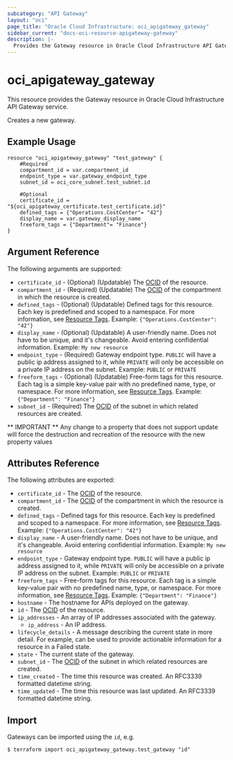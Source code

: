 ```yaml
---
subcategory: "API Gateway"
layout: "oci"
page_title: "Oracle Cloud Infrastructure: oci_apigateway_gateway"
sidebar_current: "docs-oci-resource-apigateway-gateway"
description: |-
  Provides the Gateway resource in Oracle Cloud Infrastructure API Gateway service
---
```


# oci_apigateway_gateway
This resource provides the Gateway resource in Oracle Cloud Infrastructure API Gateway service.

Creates a new gateway.


## Example Usage

```hcl
resource "oci_apigateway_gateway" "test_gateway" {
	#Required
	compartment_id = var.compartment_id
	endpoint_type = var.gateway_endpoint_type
	subnet_id = oci_core_subnet.test_subnet.id

	#Optional
	certificate_id = "${oci_apigateway_certificate.test_certificate.id}"
	defined_tags = {"Operations.CostCenter"= "42"}
	display_name = var.gateway_display_name
	freeform_tags = {"Department"= "Finance"}
}
```

## Argument Reference

The following arguments are supported:

* `certificate_id` - (Optional) (Updatable) The [OCID](https://docs.cloud.oracle.com/iaas/Content/General/Concepts/identifiers.htm) of the resource. 
* `compartment_id` - (Required) (Updatable) The [OCID](https://docs.cloud.oracle.com/iaas/Content/General/Concepts/identifiers.htm) of the compartment in which the resource is created. 
* `defined_tags` - (Optional) (Updatable) Defined tags for this resource. Each key is predefined and scoped to a namespace. For more information, see [Resource Tags](https://docs.cloud.oracle.com/iaas/Content/General/Concepts/resourcetags.htm).  Example: `{"Operations.CostCenter": "42"}` 
* `display_name` - (Optional) (Updatable) A user-friendly name. Does not have to be unique, and it's changeable. Avoid entering confidential information.  Example: `My new resource` 
* `endpoint_type` - (Required) Gateway endpoint type. `PUBLIC` will have a public ip address assigned to it, while `PRIVATE` will only be accessible on a private IP address on the subnet.  Example: `PUBLIC` or `PRIVATE` 
* `freeform_tags` - (Optional) (Updatable) Free-form tags for this resource. Each tag is a simple key-value pair with no predefined name, type, or namespace. For more information, see [Resource Tags](https://docs.cloud.oracle.com/iaas/Content/General/Concepts/resourcetags.htm).  Example: `{"Department": "Finance"}` 
* `subnet_id` - (Required) The [OCID](https://docs.cloud.oracle.com/iaas/Content/General/Concepts/identifiers.htm) of the subnet in which related resources are created. 


** IMPORTANT **
Any change to a property that does not support update will force the destruction and recreation of the resource with the new property values

## Attributes Reference

The following attributes are exported:

* `certificate_id` - The [OCID](https://docs.cloud.oracle.com/iaas/Content/General/Concepts/identifiers.htm) of the resource. 
* `compartment_id` - The [OCID](https://docs.cloud.oracle.com/iaas/Content/General/Concepts/identifiers.htm) of the compartment in which the resource is created. 
* `defined_tags` - Defined tags for this resource. Each key is predefined and scoped to a namespace. For more information, see [Resource Tags](https://docs.cloud.oracle.com/iaas/Content/General/Concepts/resourcetags.htm).  Example: `{"Operations.CostCenter": "42"}` 
* `display_name` - A user-friendly name. Does not have to be unique, and it's changeable. Avoid entering confidential information.  Example: `My new resource` 
* `endpoint_type` - Gateway endpoint type. `PUBLIC` will have a public ip address assigned to it, while `PRIVATE` will only be accessible on a private IP address on the subnet.  Example: `PUBLIC` or `PRIVATE` 
* `freeform_tags` - Free-form tags for this resource. Each tag is a simple key-value pair with no predefined name, type, or namespace. For more information, see [Resource Tags](https://docs.cloud.oracle.com/iaas/Content/General/Concepts/resourcetags.htm).  Example: `{"Department": "Finance"}` 
* `hostname` - The hostname for APIs deployed on the gateway.
* `id` - The [OCID](https://docs.cloud.oracle.com/iaas/Content/General/Concepts/identifiers.htm) of the resource. 
* `ip_addresses` - An array of IP addresses associated with the gateway.
	* `ip_address` - An IP address.
* `lifecycle_details` - A message describing the current state in more detail. For example, can be used to provide actionable information for a resource in a Failed state. 
* `state` - The current state of the gateway.
* `subnet_id` - The [OCID](https://docs.cloud.oracle.com/iaas/Content/General/Concepts/identifiers.htm) of the subnet in which related resources are created. 
* `time_created` - The time this resource was created. An RFC3339 formatted datetime string.
* `time_updated` - The time this resource was last updated. An RFC3339 formatted datetime string.

## Import

Gateways can be imported using the `id`, e.g.

```
$ terraform import oci_apigateway_gateway.test_gateway "id"
```


